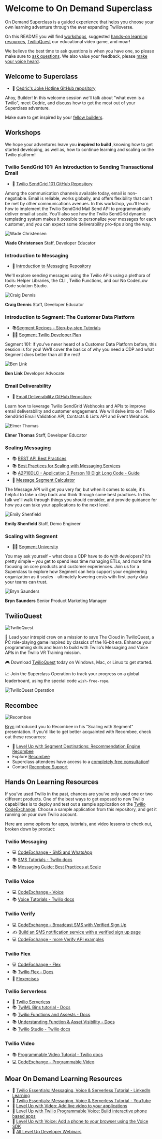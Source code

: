 # Welcome to On Demand Superclass

On Demand Superclass is a guided experience that helps you choose your own learning adventure through the ever expanding Twilioverse.

On this README you will find [workshops](#workshops), suggested [hands-on learning resources](#hands-on-learning-resources), [TwilioQuest](#twilioquest) our educational video game, and moar!

We believe the best time to ask questions is when you have one, so please make sure to [ask questions](https://twil.io/ask-questions). We also value your feedback, please [make your voice heard](https://airtable.com/shrQAaE9sy3zdrgoD).

## Welcome to Superclass

- 👀 [Cedric's Joke Hotline GitHub repository](https://github.com/TwilioDevEd/cedrics-joke-hotline-superclass-studio)

Ahoy, Builder! In this welcome session we'll talk about "what even is a Twilio", meet Cedric, and discuss how to get the most out of your Superclass adventure. 

Make sure to get inspired by your [fellow builders](https://customers.twilio.com/).

## Workshops

We hope your adventures leave you **inspired to build** ,knowing how to get started developing, as well as, how to continue learning and scaling on the Twilio platform!

### Twilio SendGrid 101: An Introduction to Sending Transactional Email

- 👀 [Twilio SendGrid 101 GitHub Repository](https://github.com/TwilioDevEd/twilio_sendgrid_101)

Among the communication channels available today, email is non-negotiable. Email is reliable, works globally, and offers flexibility that can't be met by other communications avenues. In this workshop, you'll learn how to implement the Twilio SendGrid Mail Send API to programmatically deliver email at scale. You'll also see how the Twilio SendGrid dynamic templating system makes it possible to personalize your messages for each customer, and you can expect some deliverability pro-tips along the way.

![Wade Christensen](./images/speakers/wade.png)

**Wade Christensen**
Staff, Developer Educator


### Introduction to Messaging

- 👀 [Introduction to Messaging Repository](https://github.com/TwilioDevEd/introduction-to-messaging-superclass-workshop)

We'll explore sending messages using the Twilio APIs using a plethora of tools: Helper Libraries, the CLI , Twilio Functions, and our No Code/Low Code solution Studio.

![Craig Dennis](./images/speakers/craig.png)

**Craig Dennis** Staff, Developer Educator 

### Introduction to Segment: The Customer Data Platform

- 📚[Segment Recipes - Step-by-step Tutorials](https://segment.com/recipes/)
- 🙋‍♂️ [Segment Twilio Developer Plan](https://segment.com/twilio-developer-plan/)

Segment 101: If you've never heard of a Customer Data Platform before, this session is for you! We'll cover the basics of why you need a CDP and what Segment does better than all the rest!

![Ben Link](./images/speakers/ben.png)

**Ben Link**
Developer Advocate 

### Email Deliverability

- 👀 [Email Deliverability GitHub Repository](https://github.com/TwilioDevEd/email-deliverability-workshop)

Learn how to leverage Twilio SendGrid Webhooks and APIs to improve email deliverability and customer engagement. We will delve into our Twilio SendGrid Email Validation API, Contacts & Lists API and Event Webhook.

![Elmer Thomas](./images/speakers/elmer.png)

**Elmer Thomas**
Staff, Developer Educator 

### Scaling Messaging

- 📚 [REST API Best Practices](https://www.twilio.com/docs/usage/rest-api-best-practices)
- 📚 [Best Practices for Scaling with Messaging Services](https://www.twilio.com/docs/messaging/guides/best-practices-at-scale)
- 📚 [A2P10DLC - Application 2 Person 10 Digit Long Code - Guide](https://www.twilio.com/a2p-10dlc)
- 🧮 [Message Segment Calculator](https://twiliodeved.github.io/message-segment-calculator/)

The Message API will get you very far, but when it comes to scale, it's helpful to take a step back and think through some best practices. In this talk we'll walk through things you should consider, and provide guidance for how you can take your applications to the next level. 

![Emily Shenfield](./images/speakers/emily.png)

**Emily Shenfield**
Staff, Demo Engineer

### Scaling with Segment

- 👨‍🎓 [Segment University](https://university.segment.com)

You may ask yourself – what does a CDP have to do with developers? It’s pretty simple – you get to spend less time managing ETLs, and more time focusing on core products and customer experiences. Join us for a Superclass to explore how Segment can help support your engineering organization as it scales - ultimately lowering costs with first-party data your teams can trust.

![Bryn Saunders](./images/speakers/bryn.png)

**Bryn Saunders**
Senior Product Marketing Manager

## TwilioQuest

![TwilioQuest](./images/twilioquest/logo.svg)

🚀 Lead your intrepid crew on a mission to save The Cloud in TwilioQuest, a PC role-playing game inspired by classics of the 16-bit era. Enhance your programming skills and learn to build with Twilio’s Messaging and Voice APIs in the Twilio VR Training mission. 

🎮 Download [TwilioQuest](https://twilio.com/quest) today on Windows, Mac, or Linux to get started. 

📈 Join the Superclass Operation to track your progress on a global leaderboard, using the special code `wish-free-rope`.

![TwilioQuest Operation](./images/twilioquest/join-code.png)

## Recombee

![Recombee](./images/recombee/logo.svg)

[Bryn](#scaling-with-segment) introduced you to Recombee in his "Scaling with Segment" presentation.  If you'd like to get better acquainted with Recombee, check out these resources:
- 🍿 [Level Up with Segment Destinations: Recommendation Engine Recombee](https://interactive.twilio.com/level-up-with-segment-destinations-recommendation-engine-recombee)
- Explore [Recombee](https://www.recombee.com/signal-superclass.html)
- Superclass attendees have access to a [completely free consultation](https://www.recombee.com/signal-journey.html)!
- Contact [Recombee Support](mailto://support.recombee.com)

## Hands On Learning Resources

If you’ve used Twilio in the past, chances are you’ve only used one or two different products. One of the best ways to get exposed to new Twilio capabilities is to deploy and test out a sample application on the [Twilio CodeExchange](https://twilio.com/code-exchange). Choose a sample application from this repository, and get it running on your own Twilio account.

Here are some options for apps, tutorials, and video lessons to check out, broken down by product:

### Twilio Messaging

- 💻 [CodeExchange - SMS and WhatsApp](https://www.twilio.com/code-exchange?q=&f=sms&f=whatsapp)   
- 📚 [SMS Tutorials - Twilio docs](https://www.twilio.com/docs/tutorials?filter-product=SMS) 
- 📚 [Messaging Guide: Best Practices at Scale](https://www.twilio.com/docs/messaging/guides/best-practices-at-scale)
    
### Twilio Voice

- 💻 [CodeExchange - Voice](https://www.twilio.com/code-exchange?q=&f=voice)
- 📚 [Voice Tutorials - Twilio docs](https://www.twilio.com/docs/tutorials?filter-product=Voice)

### Twilio Verify

- 💻 [CodeExchange - Broadcast SMS with Verified Sign Up](https://www.twilio.com/code-exchange/verified-broadcast-sms)
- ✍️ [Build an SMS notification service with a verified sign up page](https://www.twilio.com/blog/verified-sms-broadcast-service-low-code)
- 💻 [CodeExchange - more Verify API examples](https://www.twilio.com/code-exchange?q=&f=verify)

### Twilio Flex

- 💻 [CodeExchange - Flex](https://www.twilio.com/code-exchange?q=&f=flex)
- 📚 [Twilio Flex - Docs](https://www.twilio.com/docs/flex)
- 💪 [Flexercises](https://twilio.learnupon.com/store)

### Twilio Serverless

- 👀 [Twilio Serverless](https://www.twilio.com/serverless)
- 📚 [TwiML Bins tutorial - Docs](https://www.twilio.com/docs/runtime/tutorials/twiml-bins)
- 📚 [Twilio Functions and Assests - Docs](https://www.twilio.com/docs/serverless/functions-assets)
-   📚 [Understanding Function & Asset Visibility - Docs](https://www.twilio.com/docs/runtime/functions-assets-api/api/understanding-visibility-public-private-and-protected-functions-and-assets)
- 📚 [Twilio Studio - Twilio docs](https://www.twilio.com/docs/studio)
  
### Twilio Video

- 📚 [Programmable Video Tutorial - Twilio docs](https://www.twilio.com/docs/video/overview#resources-for-getting-started) 
- 💻 [CodeExchange - Programmable Video](https://www.twilio.com/code-exchange?q=&f=video)

## Moar On Demand Learning Resources
- 🍿 [Twilio Essentials: Messaging, Voice & Serverless Tutorial - LinkedIn Learning](https://www.linkedin.com/learning/instructors/twilio)
- 🍿 [Twilio Essentials: Messaging, Voice & Serverless Tutorial - YouTube](https://youtu.be/4jUMqutYmyE)
- 🍿 [Level Up with Video: Add live video to your applications](https://ahoy.twilio.com/devgen_webinar_programmable_video_uplevel_NAMER-1)
- 🍿 [Level Up with Twilio Programmable Voice: Build interactive phone based apps](https://ahoy.twilio.com/devgen_webinar_programmable_voice_uplevel_NAMER-1)
- 🍿 [Level Up with Voice: Add a phone to your browser using the Voice SDK](https://ahoy.twilio.com/devgen_webinar_programmable_voice_uplevel_NAMER_2-1)
- 👀 [All Level Up Developer Webinars](https://twil.io/levelups)